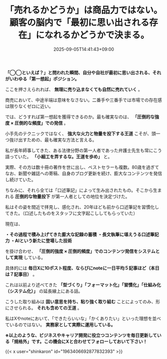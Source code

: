 ﻿---
title: "「売れるかどうか」は商品力ではない。顧客の脳内で「最初に思い出される存在」になれるかどうかで決まる。"
date: 2025-09-05T14:41:43+09:00
draft: false
---

**「◯◯といえば？」と問われた瞬間、自分や自社が最初に思い出される、それがいわゆる「第一想起」ポジション。**

ここを押さえられれば、 **無理に売り込まなくても自然に売れていく** 。

商売において、中途半端は意味をなさない。二番手や三番手では市場での存在感は限りなくゼロに近い。

では、どうすれば第一想起を獲得できるのか。最も確実なのは、 **「圧倒的な強度 × 圧倒的な頻度」での発信** 。

小手先のテクニックではなく、 **強大な火力と物量を投下する王道** こそが、頭一つ抜け出すための、最も確実な方法と言える。

私が長年師事してきた、ある法律分野の第一人者であった弁護士先生も常にこう語っていた。 **「小細工を弄するな。王道を歩め」** と。

実際、その方は数十冊の著作を世に出し、ベストセラーも複数。80歳を過ぎてなお、新聞や雑誌への寄稿、自身のブログ更新を続け、膨大なコンテンツを発信し続けていた。

ちなみに、それら全ては「口述筆記」によって生み出されたもの。そこから生まれる **圧倒的な物量投下** が第一人者としての地位を決定づけた。

私はその姿を間近で拝見し、感化され、20年ほども前から口述筆記を習慣化してきた。（口述したものをスタッフに文字起こししてもらっていた）

現在は、

**・その過程で積み上げてきた膨大な記録の蓄積
・長文執筆に堪えうる口述筆記力
・AIという新たに登場した技術**

を掛け合わせ、 **「圧倒的強度 × 圧倒的頻度」でのコンテンツ発信をシステムとして実現** している。

具体的には **毎日Xに10ポスト程度、ならびにnoteに一日平均５記事ほど（本日は７記事目）** 。

これは以前より述べてきた **「型づくり」「フォーマット化」「習慣化」「仕組み化（システム化）」** の延長線上にある話。

こうした取り組みは **固い意思を持ち、粘り強く取り組む** ことによってのみ、形にさせられる。 **それも含めての王道** 。

私はXやnoteにおいて、「できたらいいな」「かくありたい」といった理想を並べているのではない。 **実務家として実際に運用している。**



**※以上のような、ビジネスやキャリア開発に役立つコンテンツを毎日更新している「規格外」です。この機会にXと合わせてフォローしておいて下さい！**



{{< x user="shinkaron" id="1963406692877832393" >}}